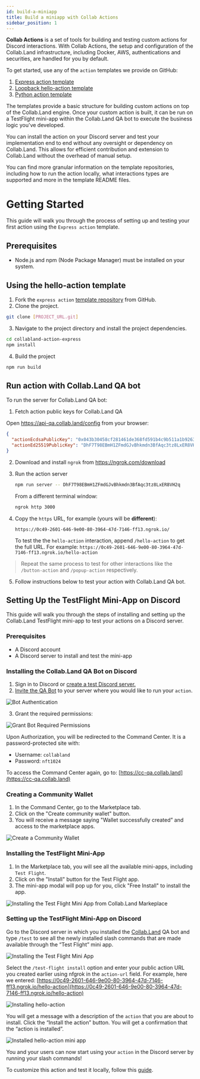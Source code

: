 ```yaml
---
id: build-a-miniapp
title: Build a miniapp with Collab Actions
sidebar_position: 1
---
```


**Collab Actions** is a set of tools for building and testing custom actions for Discord interactions. With Collab Actions, the setup and configuration of the Collab.Land infrastructure, including Docker, AWS, authentications and securities, are handled for you by default.

To get started, use any of the `action` templates we provide on GitHub:

1. [Express action template](https://github.com/abridged/collabland-action-express)
2. [Loopback hello-action template](https://github.com/abridged/collabland-hello-action/)
3. [Python action template](https://github.com/abridged/collabland-action-fastapi)

The templates provide a basic structure for building custom actions on top of the Collab.Land engine. Once your custom action is built, it can be run on a TestFlight mini-app within the Collab.Land QA bot to execute the business logic you've developed.

You can install the action on your Discord server and test your implementation end to end without any oversight or dependency on Collab.Land. This allows for efficient contribution and extension to Collab.Land without the overhead of manual setup.

You can find more granular information on the template repositories, including how to run the action locally, what interactions types are supported and more in the template README files.

# Getting Started

This guide will walk you through the process of setting up and testing your first action using the `Express action` template.

## Prerequisites

- Node.js and npm (Node Package Manager) must be installed on your system.

## Using the hello-action template

1. Fork the `express action` [template repository](https://github.com/abridged/collabland-action-express/fork) from GitHub.
2. Clone the project.

```bash
git clone [PROJECT_URL.git]
```

3. Navigate to the project directory and install the project dependencies.

```bash
cd collabland-action-express
npm install
```

4. Build the project

```bash
npm run build
```

## Run action with Collab.Land QA bot

To run the server for Collab.Land QA bot:

1. Fetch action public keys for Collab.Land QA

Open https://api-qa.collab.land/config from your browser:

```json
{
  "actionEcdsaPublicKey": "0x043b30458cf281461de368fd591b4c9b511a1b9263cea48517f41217ba14aa714fefea1adcfc9d8ae7ec0b4f7272f472178a5e674a1229ce5d2f2526244d62fbd8",
  "actionEd25519PublicKey": "DhF7T98EBmH1ZFmdGJvBhkmdn3BfAqc3tz8LxER8VH2q"
}
```

2. Download and install `ngrok` from https://ngrok.com/download

3. Run the action server

   ```sh
   npm run server -- DhF7T98EBmH1ZFmdGJvBhkmdn3BfAqc3tz8LxER8VH2q
   ```

   From a different terminal window:

   ```sh
   ngrok http 3000
   ```

4. Copy the `https` URL, for example (yours will be **different**):

   ```
   https://0c49-2601-646-9e00-80-3964-47d-7146-ff13.ngrok.io/
   ```

   To test the the `hello-action` interaction, append `/hello-action` to get the full URL.
   For example: `https://0c49-2601-646-9e00-80-3964-47d-7146-ff13.ngrok.io/hello-action`

> Repeat the same process to test for other interactions like the `/button-action` and `/popup-action` respectively.

5. Follow instructions below to test your action with Collab.Land QA bot.

## Setting Up the TestFlight Mini-App on Discord

This guide will walk you through the steps of installing and setting up the Collab.Land TestFlight mini-app to test your actions on a Discord server.

### Prerequisites

- A Discord account
- A Discord server to install and test the mini-app

### Installing the Collab.Land QA Bot on Discord

1. Sign in to Discord or [create a test Discord server.](https://support.discord.com/hc/en-us/articles/204849977-How-do-I-create-a-server-)
2. [Invite the QA Bot](https://api-qa.collab.land/discord/bot-invite) to your server where you would like to run your `action`.

![Bot Authentication](../upstream-integrations/imgs/bot-invite.png)

3. Grant the required permissions:

![Grant Bot Required Permissions](../upstream-integrations/imgs/permissions.png)

Upon Authorization, you will be redirected to the Command Center. It is a password-protected site with:

- Username: `collabland`
- Password: `nft1024`

To access the Command Center again, go to: [https://cc-qa.collab.land](https://cc-qa.collab.land)

### Creating a Community Wallet

<!-- why do they need to create a community wallet? -->

1. In the Command Center, go to the Marketplace tab.
2. Click on the "Create community wallet" button.
3. You will receive a message saying "Wallet successfully created” and access to the marketplace apps.

![Create a Community Wallet](../upstream-integrations/imgs/community-wallet.png)

### Installing the TestFlight Mini-App

1. In the Marketplace tab, you will see all the available mini-apps, including `Test Flight`.
2. Click on the "Install" button for the Test Flight app.
3. The mini-app modal will pop up for you, click "Free Install" to install the app.

![Installing the Test Flight Mini App from Collab.Land Markeplace](../upstream-integrations/imgs/marketplace.png)

### Setting up the TestFlight Mini-App on Discord

Go to the Discord server in which you installed the [Collab.Land](https://Collab.Land) QA bot and type `/test` to see all the newly installed slash commands that are made available through the “Test Flight” mini app.

![Installing the Test Flight Mini App](../upstream-integrations/imgs/test-flight-command.png)

Select the `/test-flight install` option and enter your public action URL you created earlier using nfgrok in the `action-url` field. For example, here we entered: [https://0c49-2601-646-9e00-80-3964-47d-7146-ff13.ngrok.io/hello-action](https://0c49-2601-646-9e00-80-3964-47d-7146-ff13.ngrok.io/hello-action)

![Installing hello-action ](../upstream-integrations/imgs/install.png)

You will get a message with a description of the `action` that you are about to install. Click the “Install the action” button. You will get a confirmation that the “action is installed”.

![Installed hello-action mini app](../upstream-integrations/imgs/installed-action.png)

You and your users can now start using your `action` in the Discord server by running your slash commands!

To customize this action and test it locally, follow this [guide](../upstream-integrations/collab-actions/customize-collab-actions.md).

<!-- For example, here `/hello-action` command is installed -->

<!-- ![Untitled](<Create%20Test%20Flight%20Mini%20Apps%20(actions)%20on%20Collab%20L%209ed73b509b4b4a459c8c901b4640c01a/Untitled%207.png>)

![Untitled](<Create%20Test%20Flight%20Mini%20Apps%20(actions)%20on%20Collab%20L%209ed73b509b4b4a459c8c901b4640c01a/Untitled%208.png>)

![Untitled](<Create%20Test%20Flight%20Mini%20Apps%20(actions)%20on%20Collab%20L%209ed73b509b4b4a459c8c901b4640c01a/Untitled%209.png>)

![Untitled](<Create%20Test%20Flight%20Mini%20Apps%20(actions)%20on%20Collab%20L%209ed73b509b4b4a459c8c901b4640c01a/Untitled%2010.png>) -->

<!-- The above example shows a Hello World version of what you can do with Collab Actions. Here, once you enter `/hello-action your-name <NAME>`, you first get a “Hello, `<NAME>`!” Greeting message, then showing if your action needs any user permissions, you can list it and the user will have the option to approve or deny it. There is a 3rd follow-up message with a counter of 5 seconds and it disappears after that. This is all just to show what’s possible with Actions! -->

<!-- Please also note that in the above example, all the messages are [ephemeral messages](https://www.notion.so/Discord-Guest-Pass-29d94871d6cf4003ada2b80e258b15e8), you can also make your follow-up message(s) public if needed! -->
